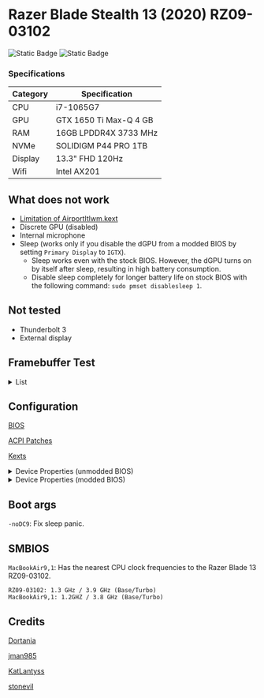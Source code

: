 # Razer Blade Stealth 13 (2020) RZ09-03102
![Static Badge](https://img.shields.io/badge/0.9.7-blue?label=OpenCore)
![Static Badge](https://img.shields.io/badge/Monterey-blueviolet?label=MacOS)

### Specifications

|Category|Specification|
|---|---|
|CPU|i7-1065G7|
|GPU|GTX 1650 Ti Max-Q 4 GB|
|RAM|16GB LPDDR4X 3733 MHz|
|NVMe|SOLIDIGM P44 PRO 1TB|
|Display|13.3" FHD 120Hz|
|Wifi|Intel AX201|

## What does not work

- [Limitation of AirportItlwm.kext](https://openintelwireless.github.io/itlwm/FAQ.html#limitation-of-airportitlwm-kext)
- Discrete GPU (disabled)
- Internal microphone
- Sleep (works only if you disable the dGPU from a modded BIOS by setting `Primary Display` to `IGTX`).
    - Sleep works even with the stock BIOS. However, the dGPU turns on by itself after sleep, resulting in high battery consumption.
    - Disable sleep completely for longer battery life on stock BIOS with the following command: `sudo pmset disablesleep 1`.

## Not tested

- Thunderbolt 3
- External display

## Framebuffer Test

<details>  
<summary>List</summary>
<br>

|Framebuffer|Connectors|Notes|
|---|---|---
|000005FF|3|Panic after sleep.|
|0000718A|6|Black screen after sleep.|
|0000708A|6|Boot error.|
|0000518A|6|Black screen after sleep.|
|00005C8A|6|Black screen after sleep.|
|00005D8A|6|Black screen after sleep.|
|0000528A|6|Black screen after sleep.<br>(Dortania)|
|0000538A|6|Black screen after sleep.|
|00005A8A|6|Black screen after sleep.|
|00005B8A|6|Black screen after sleep.|
|0100718A|5|Sleep working (need to open lid twice).|
|0100A780|5|Boot error.|
|0100518A|3|Sleep working (need to open lid twice).|
|01005C8A|3|Sleep working (need to open lid twice).<br>(Recommended for unmodded BIOS)|
|01005D8A|3|Sleep working (need to open lid twice).|
|0100528A|5|Black screen after boot.|
|0100538A|5|Black screen after boot.|
|01005A8A|5|Black screen after boot.|
|01005B8A|5|Black screen after boot.|
|0200518A|3|Cursor glitch, panic after sleep.<br>(Default value for MacBookAir9,1)<br>(Recommended for modded BIOS)|
|02005C8A|3|Cursor glitch, sleep working (need to open lid twice).|
|0200528A|5|Black screen after boot,|
|0200538A|5|Black screen after boot.|

</details> 

## Configuration

[BIOS](https://github.com/postkevone/razer-blade-stealth-13-oc/tree/main/BIOS)

[ACPI Patches](https://github.com/postkevone/razer-blade-stealth-13-oc/tree/main/ACPI)

[Kexts](https://github.com/postkevone/razer-blade-stealth-13-oc/tree/main/Kexts)

<details>  
<summary>Device Properties (unmodded BIOS)</summary>
<br>

|Path|Setting|Value|Notes|
|---|---|---|---|
|PciRoot(0x0)/Pci(0x2,0x0)|AAPL,GfxYTile|01000000|Fix glitches caused by an incorrect DVMT pre-allocated memory.|
||AAPL,ig-platform-id|01005C8A|Recommended value for unmodded BIOS.|
||enable-backlight-registers-fix|1|Fix backlight registers on KBL, CFL and ICL platforms.|
||enable-backlight-smoother|1|Make brightness transitions smoother.|
||enable-cdclk-frequency-fix|1|Support all valid Core Display Clock (CDCLK) frequencies on ICL platforms.|
||enable-dbuf-early-optimizer|1|Fix the Display Data Buffer (DBUF) issues on ICL+ platforms.|
||enable-dvmt-calc-fix|1|Fix the kernel panic caused by an incorrectly calculated amount of DVMT pre-allocated memory on Intel ICL platforms.|
||framebuffer-patch-enable|1|In some cases where you cannot set the DVMT-prealloc of these cards to 256MB higher in your UEFI Setup, you may get a kernel panic. Usually they're configured for 32MB of DVMT-prealloc, in that case these values are added to your iGPU Properties.|
||framebuffer-fbmem|00009000|Same as above.|
||framebuffer-stolenmem|00003001|Same as above.|
||igfxfw|2|Force loading of Apple GuC firmware.<br>Fixes panics on some sites such as Google Maps.|
||rps-control|1|Enable RPS control patch (improves IGPU performance).|
|PciRoot(0x0)/Pci(0x1f,0x3)|layout-id|10000000|Layout for AppleALC.|

</details>

<details>  
<summary>Device Properties (modded BIOS)</summary>
<br>

|Path|Setting|Value|Notes|
|---|---|---|---|
|PciRoot(0x0)/Pci(0x2,0x0)|AAPL,ig-platform-id|0200518A|Recommended value for modded BIOS.|
||enable-backlight-registers-fix|1|Fix backlight registers on KBL, CFL and ICL platforms.|
||enable-backlight-smoother|1|Make brightness transitions smoother.|
||enable-cdclk-frequency-fix|1|Support all valid Core Display Clock (CDCLK) frequencies on ICL platforms.|
||enable-dbuf-early-optimizer|1|Fix the Display Data Buffer (DBUF) issues on ICL+ platforms.|
||igfxfw|2|Force loading of Apple GuC firmware.<br>Fixes panics on some sites such as Google Maps.|
||rps-control|1|Enable RPS control patch (improves IGPU performance).|
|PciRoot(0x0)/Pci(0x1f,0x3)|layout-id|10000000|Layout for AppleALC.|

</details>

## Boot args

`-noDC9`: Fix sleep panic.

## SMBIOS

`MacBookAir9,1`: Has the nearest CPU clock frequencies to the Razer Blade 13 RZ09-03102.

```
RZ09-03102: 1.3 GHz / 3.9 GHz (Base/Turbo)
MacBookAir9,1: 1.2GHZ / 3.8 GHz (Base/Turbo)
```

## Credits

[Dortania](https://dortania.github.io/OpenCore-Install-Guide/config-laptop.plist/icelake.html#starting-point)

[jman985](https://github.com/jman985/Razer-Blade-Stealth-13--Early-2020--Hackintosh)

[KatLantyss](https://github.com/KatLantyss/Razer-Blade-Stealth-13-IceLake-Hackintosh)

[stonevil](https://github.com/stonevil/Razer_Blade_Advanced_early_2019_Hackintosh)